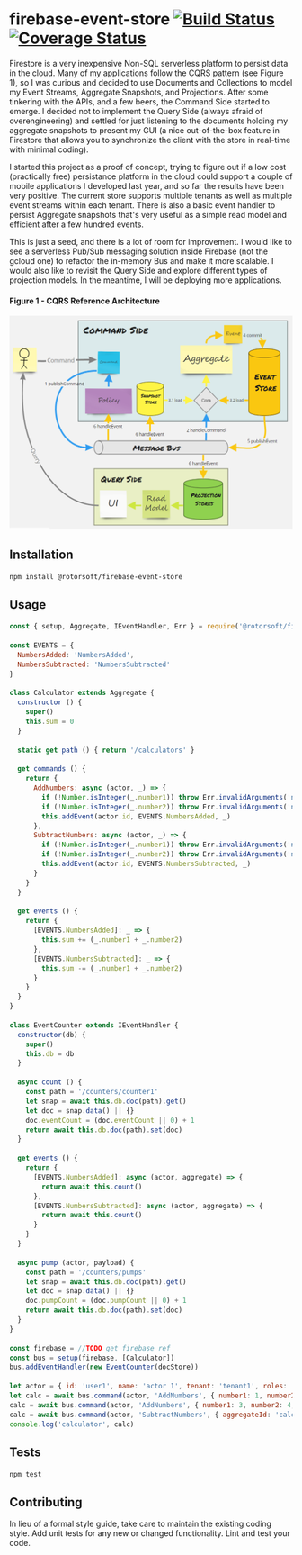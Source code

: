 firebase-event-store [![Build Status](https://travis-ci.org/Rotorsoft/firebase-event-store.svg?branch=master)](https://travis-ci.org/Rotorsoft/firebase-event-store) [![Coverage Status](https://coveralls.io/repos/github/Rotorsoft/firebase-event-store/badge.svg?branch=master)](https://coveralls.io/github/Rotorsoft/firebase-event-store?branch=master)
=========

Firestore is a very inexpensive Non-SQL serverless platform to persist data in the cloud. Many of my applications follow the CQRS pattern (see Figure 1), so I was curious and decided to use Documents and Collections to model my Event Streams, Aggregate Snapshots, and Projections. After some tinkering with the APIs, and a few beers, the Command Side started to emerge. I decided not to implement the Query Side (always afraid of overengineering) and settled for just listening to the documents holding my aggregate snapshots to present my GUI (a nice out-of-the-box feature in Firestore that allows you to synchronize the client with the store in real-time with minimal coding).

I started this project as a proof of concept, trying to figure out if a low cost (practically free) persistance platform in the cloud could support a couple of mobile applications I developed last year, and so far the results have been very positive. The current store supports multiple tenants as well as multiple event streams within each tenant. There is also a basic event handler to persist Aggregate snapshots that's very useful as a simple read model and efficient after a few hundred events.

This is just a seed, and there is a lot of room for improvement. I would like to see a serverless Pub/Sub messaging solution inside Firebase (not the gcloud one) to refactor the in-memory Bus and make it more scalable. I would also like to revisit the Query Side and explore different types of projection models. In the meantime, I will be deploying more applications.

#### Figure 1 - CQRS Reference Architecture
![Figure 1](/assets/CQRSArchitecture.PNG)

## Installation

  `npm install @rotorsoft/firebase-event-store`

## Usage

```javascript
const { setup, Aggregate, IEventHandler, Err } = require('@rotorsoft/firebase-event-store')

const EVENTS = {
  NumbersAdded: 'NumbersAdded',
  NumbersSubtracted: 'NumbersSubtracted'
}

class Calculator extends Aggregate {
  constructor () {
    super()
    this.sum = 0
  }

  static get path () { return '/calculators' }

  get commands () { 
    return { 
      AddNumbers: async (actor, _) => {
        if (!Number.isInteger(_.number1)) throw Err.invalidArguments('number1')
        if (!Number.isInteger(_.number2)) throw Err.invalidArguments('number2')
        this.addEvent(actor.id, EVENTS.NumbersAdded, _)
      },
      SubtractNumbers: async (actor, _) => {
        if (!Number.isInteger(_.number1)) throw Err.invalidArguments('number1')
        if (!Number.isInteger(_.number2)) throw Err.invalidArguments('number2')
        this.addEvent(actor.id, EVENTS.NumbersSubtracted, _)
      }
    }
  }

  get events () {
    return { 
      [EVENTS.NumbersAdded]: _ => {
        this.sum += (_.number1 + _.number2)
      },
      [EVENTS.NumbersSubtracted]: _ => {
        this.sum -= (_.number1 + _.number2)
      }
    }
  }
}

class EventCounter extends IEventHandler {
  constructor(db) {
    super()
    this.db = db
  }

  async count () {
    const path = '/counters/counter1'
    let snap = await this.db.doc(path).get()
    let doc = snap.data() || {}
    doc.eventCount = (doc.eventCount || 0) + 1
    return await this.db.doc(path).set(doc)
  }

  get events () {
    return {
      [EVENTS.NumbersAdded]: async (actor, aggregate) => {
        return await this.count()
      },
      [EVENTS.NumbersSubtracted]: async (actor, aggregate) => {
        return await this.count()
      }
    }
  }

  async pump (actor, payload) {
    const path = '/counters/pumps'
    let snap = await this.db.doc(path).get()
    let doc = snap.data() || {}
    doc.pumpCount = (doc.pumpCount || 0) + 1
    return await this.db.doc(path).set(doc)
  }
}

const firebase = //TODO get firebase ref
const bus = setup(firebase, [Calculator])
bus.addEventHandler(new EventCounter(docStore))

let actor = { id: 'user1', name: 'actor 1', tenant: 'tenant1', roles: ['manager', 'user'] }
let calc = await bus.command(actor, 'AddNumbers', { number1: 1, number2: 2, aggregateId: 'calc1' })
calc = await bus.command(actor, 'AddNumbers', { number1: 3, number2: 4, aggregateId: calc.aggregateId, expectedVersion: calc.aggregateVersion })
calc = await bus.command(actor, 'SubtractNumbers', { aggregateId: 'calc1', number1: 1, number2: 1 })
console.log('calculator', calc)
```

## Tests

  `npm test`

## Contributing

In lieu of a formal style guide, take care to maintain the existing coding style. Add unit tests for any new or changed functionality. Lint and test your code.
